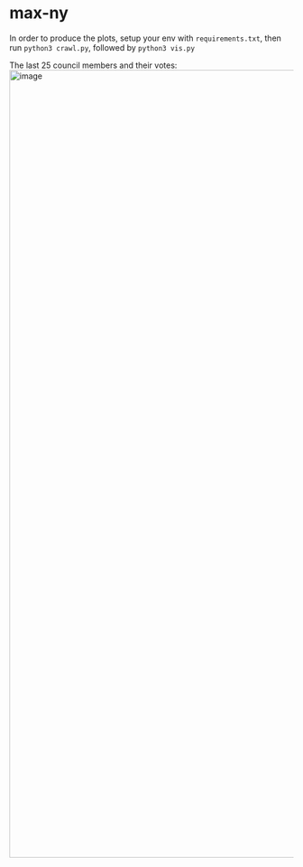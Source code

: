 # max-ny

In order to produce the plots, setup your env with `requirements.txt`, then run `python3 crawl.py`, followed by `python3 vis.py` 


The last 25 council members and their votes: 
<img width="1394" alt="image" src="https://user-images.githubusercontent.com/4010547/191417475-b33da603-3647-4127-b243-2a007e237c78.png">
